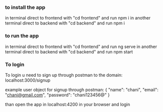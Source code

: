 ### to install the app

in terminal direct to frontend with "cd frontend" and run npm i
in another terminal direct to backend with "cd backend" and run npm i

### to run the app

in terminal direct to frontend with "cd frontend" and run ng serve
in another terminal direct to backend with "cd backend" and run npm start

### To login

To login u need to sign up through postman to the domain: localhost:3000/signup

example user object for signup through postman:
{
"name": "chani",
"email": "chani@gmail.com",
"password": "chani123456@"
}

than open the app in localhost:4200 in your browser and login